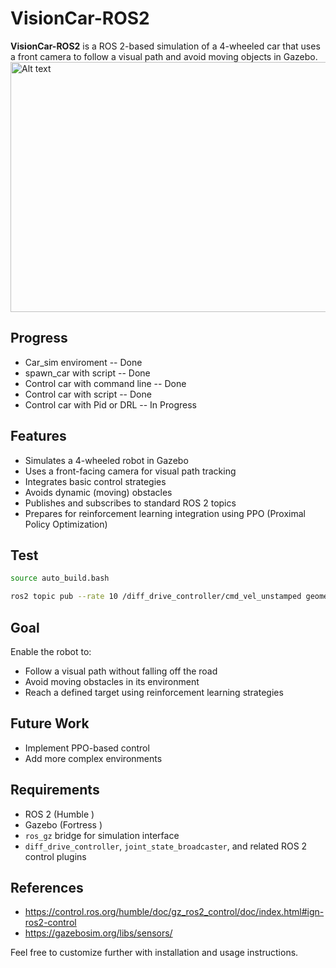# VisionCar-ROS2

**VisionCar-ROS2** is a ROS 2-based simulation of a 4-wheeled car that uses a front camera to follow a visual path and avoid moving objects in Gazebo.
<img src="./images/sim_car_running.gif" alt="Alt text" width="600" height="400"/>

## Progress

- Car_sim enviroment -- Done
- spawn_car with script -- Done
- Control car with command line -- Done
- Control car with script -- Done
- Control car with Pid or DRL -- In Progress

## Features

- Simulates a 4-wheeled robot in Gazebo
- Uses a front-facing camera for visual path tracking
- Integrates basic control strategies
- Avoids dynamic (moving) obstacles
- Publishes and subscribes to standard ROS 2 topics
- Prepares for reinforcement learning integration using PPO (Proximal Policy Optimization)

## Test
```bash
source auto_build.bash

ros2 topic pub --rate 10 /diff_drive_controller/cmd_vel_unstamped geometry_msgs/msg/Twist '{linear: {x: -1.0, y: 0.0, z: 0.0}, angular: {x: 0.0, y: 0.0, z: 0.0}}'

```

## Goal

Enable the robot to:
- Follow a visual path without falling off the road
- Avoid moving obstacles in its environment
- Reach a defined target using reinforcement learning strategies

## Future Work

- Implement PPO-based control
- Add more complex environments

## Requirements

- ROS 2 (Humble )
- Gazebo (Fortress )
- `ros_gz` bridge for simulation interface
- `diff_drive_controller`, `joint_state_broadcaster`, and related ROS 2 control plugins

## References
- https://control.ros.org/humble/doc/gz_ros2_control/doc/index.html#ign-ros2-control
- https://gazebosim.org/libs/sensors/

Feel free to customize further with installation and usage instructions.
